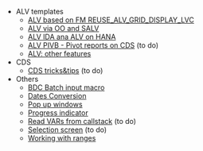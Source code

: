 - ALV templates
  - [ALV based on FM REUSE_ALV_GRID_DISPLAY_LVC](ALV_01%20FM%20REUSE_ALV_GRID_DISPLAY_LVC.md)
  - [ALV via OO and SALV](ALV_02%20OO%20Simple%20SALV.md)
  - [ALV IDA ana ALV on HANA](ALV_04%20IDA.md)
  - [ALV PIVB - Pivot reports on CDS](ALV_05%20PIVB.md) (to do)
  - [ALV: other features](ALV_99%20Others.md)
- CDS 
  - [CDS tricks&tips](CDS%20tricks&tips.md) (to do)
- Others
  - [BDC Batch input macro](BDC%20Batch%20input%20macro.md)
  - [Dates Conversion](Dates_Conversion.md)
  - [Pop up windows](Pop%20up%20windows.md)
  - [Progress indicator](Progress_indicator.md)
  - [Read VARs from callstack](Read%20VARs%20from%20callstack.md) (to do)
  - [Selection screen](Selection%20screen.md) (to do)
  - [Working with ranges](Working%20with%20ranges.md)